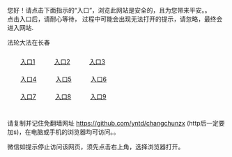 您好！请点击下面指示的“入口”，浏览此网站是安全的，且为您带来平安。。 <br/>
点击入口后，请耐心等待， 过程中可能会出现无法打开的提示，请忽略，最终会进入网站. </br>

法轮大法在长春<br/>
<div style="padding:10px"><a style="margin:20px" target="_blank" href="https://d2bhwot5h87z10.cloudfront.net/2Qpsp?ocbdwmzz" id="ccLink1" rel="nofollow">入口1</a> <a target="_blank" style="margin:20px" href="https://d2x2bwyintt9wz.cloudfront.net/2Qpsp?vpuxgm" id="ccLink2" rel="nofollow">入口2</a> <a style="margin:20px" target="_blank" href="https://d1vq0ykfzuar12.cloudfront.net/2Qpsp?clwlvtr" id="ccLink3" rel="nofollow">入口3</a></div>

<div style="padding:10px" ><a style="margin:20px" target="_blank" href="https://d2bhwot5h87z10.cloudfront.net/2Qpsp?ocbdwmzz" id="ccLink4" rel="nofollow">入口4</a> <a style="margin:20px" href="https://d2x2bwyintt9wz.cloudfront.net/2Qpsp?vpuxgm" target="_blank" id="ccLink5" rel="nofollow">入口5</a> <a style="margin:20px" href="https://d1vq0ykfzuar12.cloudfront.net/2Qpsp?clwlvtr" target="_blank" id="ccLink6" rel="nofollow">入口6</a></div>

<div style="padding:10px"><a style="margin:20px" target="_blank" href="https://d2bhwot5h87z10.cloudfront.net/2Qpsp?ocbdwmzz" id="ccLink7" rel="nofollow">入口7</a> <a style="margin:20px" href="https://d2x2bwyintt9wz.cloudfront.net/2Qpsp?vpuxgm" target="_blank" id="ccLink8" rel="nofollow">入口8</a> <a style="margin:20px" target="_blank" href="https://d1vq0ykfzuar12.cloudfront.net/2Qpsp?clwlvtr" id="ccLink9" rel="nofollow">入口9</a></div>

<br/>



请复制并记住免翻墙网址 https://github.com/yntd/changchunzx (http后一定要加s)，在电脑或手机的浏览器均可访问。。<br/>

微信如提示停止访问该网页，须先点击右上角，选择浏览器打开。
